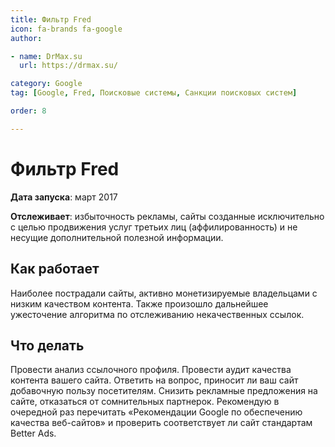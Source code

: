 ```yaml
---
title: Фильтр Fred
icon: fa-brands fa-google
author:

- name: DrMax.su
  url: https://drmax.su/

category: Google
tag: [Google, Fred, Поисковые системы, Санкции поисковых систем]

order: 8

---
```


# Фильтр Fred

**Дата запуска**: март 2017

**Отслеживает**: избыточность рекламы, сайты созданные исключительно с целью продвижения услуг третьих лиц (аффилированность) и не несущие дополнительной полезной информации.

## Как работает

Наиболее пострадали сайты, активно монетизируемые владельцами с низким качеством контента. Также произошло дальнейшее ужесточение алгоритма по отслеживанию некачественных ссылок.

## Что делать

Провести анализ ссылочного профиля. Провести аудит качества контента вашего сайта. Ответить на вопрос, приносит ли ваш сайт добавочную пользу посетителям. Снизить рекламные предложения на сайте, отказаться от сомнительных партнерок. Рекомендую в очередной раз перечитать «Рекомендации Google по обеспечению качества веб-сайтов» и проверить соответствует ли сайт стандартам Better Ads.
